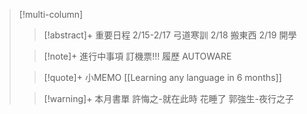 > [!multi-column]
>
>> [!abstract]+ 重要日程
>> 2/15-2/17 弓道寒訓
>> 2/18 搬東西
>> 2/19 開學
>
>> [!note]+ 進行中事項
>>訂機票!!!
>>履歷
>>AUTOWARE
>
>> [!quote]+ 小MEMO
>>[[Learning any language in 6 months]]
>
>> [!warning]+ 本月書單
>>許悔之-就在此時 花睡了
>>郭強生-夜行之子


